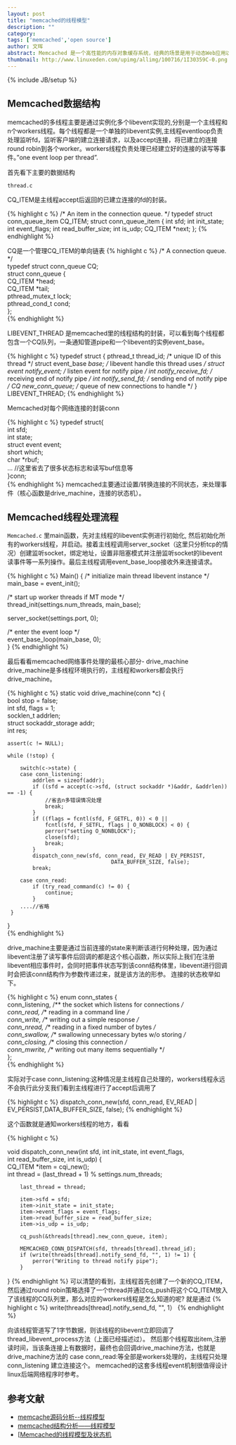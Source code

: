 ```yaml
---
layout: post
title: "memcached的线程模型"
description: ""
category: 
tags: ['memcached','open source']
author: 文晖
abstract: Memcached 是一个高性能的内存对象缓存系统，经典的场景是用于动态Web应用以减轻数据库负载。它通过在内存中缓存数据和对象来减少读取数据库的次数，从而提高动态、数据库驱动网站的速度。这里简要介绍一下memcached的线程模型。
thumbnail: http://www.linuxeden.com/upimg/allimg/100716/1I30359C-0.png
---
```

{% include JB/setup %}


## Memcached数据结构
memcached的多线程主要是通过实例化多个libevent实现的,分别是一个主线程和n个workers线程。每个线程都是一个单独的libevent实例,主线程eventloop负责处理监听fd，监听客户端的建立连接请求，以及accept连接，将已建立的连接round robin到各个worker。workers线程负责处理已经建立好的连接的读写等事件。”one event loop per thread”.


首先看下主要的数据结构

`thread.c`

CQ_ITEM是主线程accept后返回的已建立连接的fd的封装。

{% highlight c %}
/* An item in the connection queue. */
typedef struct conn_queue_item CQ_ITEM;
struct conn_queue_item {
    int     sfd;
    int     init_state;
    int     event_flags;
    int     read_buffer_size;
    int     is_udp;
    CQ_ITEM *next;
};
{% endhighlight %}


CQ是一个管理CQ_ITEM的单向链表
{% highlight c %}
/* A connection queue. */  
typedef struct conn_queue CQ;  
struct conn_queue {  
    CQ_ITEM *head;  
    CQ_ITEM *tail;  
    pthread_mutex_t lock;  
    pthread_cond_t  cond;  
};  
{% endhighlight %}


LIBEVENT_THREAD 是memcached里的线程结构的封装，可以看到每个线程都包含一个CQ队列，一条通知管道pipe和一个libevent的实例event_base。

{% highlight c %}
typedef struct {
    pthread_t thread_id;        /* unique ID of this thread */
    struct event_base *base;    /* libevent handle this thread uses */
    struct event notify_event;  /* listen event for notify pipe */
    int notify_receive_fd;      /* receiving end of notify pipe */
    int notify_send_fd;         /* sending end of notify pipe */
    CQ  new_conn_queue;         /* queue of new connections to handle */
} LIBEVENT_THREAD;
{% endhighlight %}

Memcached对每个网络连接的封装conn

{% highlight c %}
    typedef struct{  
      int sfd;  
      int state;  
      struct event event;  
      short which;  
      char *rbuf;  
      ... //这里省去了很多状态标志和读写buf信息等  
    }conn;  
{% endhighlight %}
memcached主要通过设置/转换连接的不同状态，来处理事件（核心函数是drive_machine，连接的状态机）。

## Memcached线程处理流程

`Memcached.c`
里main函数，先对主线程的libevent实例进行初始化, 然后初始化所有的workers线程，并启动。接着主线程调用server_socket（这里只分析tcp的情况）创建监听socket，绑定地址，设置非阻塞模式并注册监听socket的libevent 读事件等一系列操作。最后主线程调用event_base_loop接收外来连接请求。

{% highlight c %}
Main() {
/* initialize main thread libevent instance */  
     main_base = event_init();  
   
/* start up worker threads if MT mode */  
thread_init(settings.num_threads, main_base);   

server_socket(settings.port, 0);

/* enter the event loop */  
event_base_loop(main_base, 0);  
}
{% endhighlight %}

最后看看memcached网络事件处理的最核心部分- drive_machine
drive_machine是多线程环境执行的，主线程和workers都会执行drive_machine。

{% highlight c %}
static void drive_machine(conn *c) {  
    bool stop = false;  
    int sfd, flags = 1;  
    socklen_t addrlen;  
    struct sockaddr_storage addr;  
    int res;  
  
    assert(c != NULL);  
  
    while (!stop) {  
  
        switch(c->state) {  
        case conn_listening:  
            addrlen = sizeof(addr);  
            if ((sfd = accept(c->sfd, (struct sockaddr *)&addr, &addrlen)) == -1) {  
                //省去n多错误情况处理  
                break;  
            }  
            if ((flags = fcntl(sfd, F_GETFL, 0)) < 0 ||  
                fcntl(sfd, F_SETFL, flags | O_NONBLOCK) < 0) {  
                perror("setting O_NONBLOCK");  
                close(sfd);  
                break;  
            }  
            dispatch_conn_new(sfd, conn_read, EV_READ | EV_PERSIST,  
                                     DATA_BUFFER_SIZE, false);  
            break;  
  
        case conn_read:  
            if (try_read_command(c) != 0) {  
                continue;  
            }  
        ....//省略  
     }       
 }  
{% endhighlight %}

drive_machine主要是通过当前连接的state来判断该进行何种处理，因为通过libevent注册了读写事件后回调的都是这个核心函数，所以实际上我们在注册libevent相应事件时，会同时把事件状态写到该conn结构体里，libevent进行回调时会把该conn结构作为参数传递过来，就是该方法的形参。
连接的状态枚举如下。

{% highlight c %}
    enum conn_states {  
        conn_listening,  /** the socket which listens for connections */  
        conn_read,       /** reading in a command line */  
        conn_write,      /** writing out a simple response */  
        conn_nread,      /** reading in a fixed number of bytes */  
        conn_swallow,    /** swallowing unnecessary bytes w/o storing */  
        conn_closing,    /** closing this connection */  
        conn_mwrite,     /** writing out many items sequentially */  
    };  
{% endhighlight %}

实际对于case conn_listening:这种情况是主线程自己处理的，workers线程永远不会执行此分支我们看到主线程进行了accept后调用了


{% highlight c %}
dispatch_conn_new(sfd, conn_read, EV_READ | EV_PERSIST,DATA_BUFFER_SIZE, false);
{% endhighlight %}

这个函数就是通知workers线程的地方，看看

{% highlight c %}

void dispatch_conn_new(int sfd, int init_state, int event_flags,  
                           int read_buffer_size, int is_udp) {  
        CQ_ITEM *item = cqi_new();  
        int thread = (last_thread + 1) % settings.num_threads;  
      
        last_thread = thread;  
      
        item->sfd = sfd;  
        item->init_state = init_state;  
        item->event_flags = event_flags;  
        item->read_buffer_size = read_buffer_size;  
        item->is_udp = is_udp;  
      
        cq_push(&threads[thread].new_conn_queue, item);  
      
        MEMCACHED_CONN_DISPATCH(sfd, threads[thread].thread_id);  
        if (write(threads[thread].notify_send_fd, "", 1) != 1) {  
            perror("Writing to thread notify pipe");  
        }  
} 
{% endhighlight %}
可以清楚的看到，主线程首先创建了一个新的CQ_ITEM，然后通过round robin策略选择了一个thread并通过cq_push将这个CQ_ITEM放入了该线程的CQ队列里，那么对应的workers线程是怎么知道的呢?
就是通过
{% highlight c %}
write(threads[thread].notify_send_fd, "", 1）
{% endhighlight %}

向该线程管道写了1字节数据，则该线程的libevent立即回调了thread_libevent_process方法（上面已经描述过）。
然后那个线程取出item,注册读时间，当该条连接上有数据时，最终也会回调drive_machine方法，也就是drive_machine方法的 case conn_read:等全部是workers处理的，主线程只处理conn_listening 建立连接这个。
memcached的这套多线程event机制很值得设计linux后端网络程序时参考。

## 参考文献
* [memcache源码分析--线程模型](http://www.iteye.com/topic/344172)
* [memcached结构分析——线程模型](http://blog.csdn.net/bokee/article/details/6670550)
* [[Memcached的线程模型及状态机](http://basiccoder.com/thread-model-and-state-machine-of-memcached.html)


